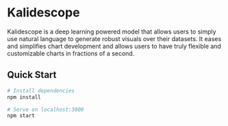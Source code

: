 # Kalidescope

Kalidescope is a deep learning powered model that allows users to simply use natural language to generate robust visuals over their datasets. It eases and simplifies chart development and allows users to have truly flexible and customizable charts in fractions of a second.  


## Quick Start

```bash
# Install dependencies
npm install

# Serve on localhost:3000
npm start


```
